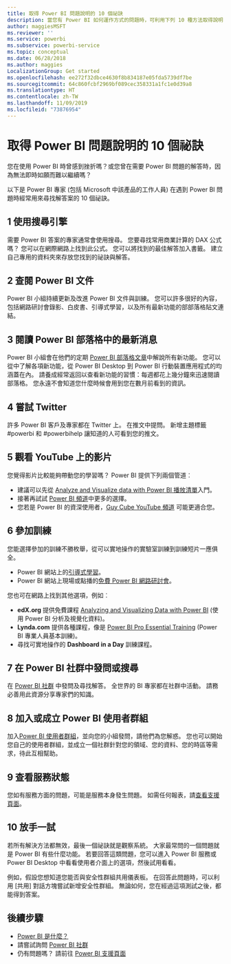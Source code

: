 ```yaml
---
title: 取得 Power BI 問題說明的 10 個祕訣
description: 當您有 Power BI 如何運作方式的問題時，可利用下列 10 種方法取得說明
author: maggiesMSFT
ms.reviewer: ''
ms.service: powerbi
ms.subservice: powerbi-service
ms.topic: conceptual
ms.date: 06/28/2018
ms.author: maggies
LocalizationGroup: Get started
ms.openlocfilehash: ee272f32dbce4630f8b834187e05fda5739df7be
ms.sourcegitcommit: 64c860fcbf2969bf089cec358331a1fc1e0d39a8
ms.translationtype: HT
ms.contentlocale: zh-TW
ms.lasthandoff: 11/09/2019
ms.locfileid: "73876954"
---
```

# <a name="10-tips-for-getting-help-with-your-power-bi-questions"></a>取得 Power BI 問題說明的 10 個祕訣
您在使用 Power BI 時曾感到挫折嗎？或您曾在需要 Power BI 問題的解答時，因為無法即時如願而難以繼續嗎？ 

以下是 Power BI 專家 (包括 Microsoft 中該產品的工作人員) 在遇到 Power BI 問題時經常用來尋找解答案的 10 個祕訣。

## <a name="1-use-a-search-engine"></a>1 使用搜尋引擎
需要 Power BI 答案的專家通常會使用搜尋。 您要尋找常用商業計算的 DAX 公式嗎？ 您可以在網際網路上找到此公式。 您可以將找到的最佳解答加入書籤。 建立自己專用的資料夾來存放您找到的祕訣與解答。


## <a name="2-check-the-power-bi-documentation"></a>2 查閱 Power BI 文件
Power BI 小組持續更新及改進 Power BI 文件與訓練。 您可以許多很好的內容，包括網路研討會錄影、白皮書、引導式學習，以及所有最新功能的部部落格貼文連結。

## <a name="3-read-the-power-bi-blog-for-the-latest-news"></a>3 閱讀 Power BI 部落格中的最新消息
Power BI 小組會在他們的定期 [Power BI 部落格文章](https://powerbi.microsoft.com/blog/)中解說所有新功能。 您可以從中了解各項新功能，從 Power BI Desktop 到 Power BI 行動裝置應用程式的均涵蓋在內。 請養成經常返回以查看新功能的習慣：每週都花上幾分鐘來迅速閱讀部落格。 您永遠不會知道您什麼時候會用到您在數月前看到的資訊。

## <a name="4-try-twitter"></a>4 嘗試 Twitter
許多 Power BI 客戶及專家都在 Twitter 上。 在推文中提問。 新增主題標籤 #powerbi 和 #powerbihelp 讓知道的人可看到您的推文。

## <a name="5-watch-videos-on-youtube"></a>5 觀看 YouTube 上的影片
您覺得影片比較能夠帶動您的學習嗎？ Power BI 提供下列兩個管道︰

* 建議可以先從 [Analyze and Visualize data with Power BI 播放清單](https://www.youtube.com/playlist?list=PL1N57mwBHtN0JFoKSR0n-tBkUJHeMP2cP)入門。
* 接著再試試 [Power BI 頻道](https://www.youtube.com/user/mspowerbi/videos)中更多的選擇。
* 您若是 Power BI 的資深使用者，[Guy Cube YouTube 頻道](https://www.youtube.com/channel/UCFp1vaKzpfvoGai0vE5VJ0w) 可能更適合您。

## <a name="6-attend-training"></a>6 參加訓練
您能選擇參加的訓練不勝枚舉，從可以實地操作的實驗室訓練到訓練短片一應俱全。

* Power BI 網站上的[引導式學習](guided-learning/index.md)。
* Power BI 網站上現場或點播的[免費 Power BI 網路研討會](webinars.md)。

您也可在網路上找到其他選項，例如︰

* **edX.org** 提供免費課程 [Analyzing and Visualizing Data with Power BI](https://www.edx.org/course/analyzing-visualizing-data-power-bi-microsoft-dat207x-4) (使用 Power BI 分析及視覺化資料)。
* **Lynda.com** 提供各種課程，像是 [Power BI Pro Essential Training](https://www.lynda.com/Power-BI-tutorials/Power-BI-Pro-Essential-Training/485820-2.html) (Power BI 專業人員基本訓練)。
* 尋找可實地操作的 **Dashboard in a Day** 訓練課程。

## <a name="7-ask-or-search-in-the-power-bi-community"></a>7 在 Power BI 社群中發問或搜尋
在 [Power BI 社群](https://community.powerbi.com) 中發問及尋找解答。 全世界的 BI 專家都在社群中活動。 請務必善用此資源分享專家們的知識。

## <a name="8-join-or-create-a-power-bi-user-group"></a>8 加入或成立 Power BI 使用者群組
加入[Power BI 使用者群組](https://community.powerbi.com/t5/Power-BI-User-Groups/ct-p/Groups)，並向您的小組發問，請他們為您解惑。 您也可以開始您自己的使用者群組，並成立一個社群針對您的領域、您的資料、您的時區等需求，待此互相幫助。

## <a name="9-check-the-service-status"></a>9 查看服務狀態
您如有服務方面的問題，可能是服務本身發生問題。 如需任何報表，請[查看支援頁面](https://powerbi.microsoft.com/support/)。

## <a name="10-just-try-it"></a>10 放手一試
若所有解決方法都無效，最後一個祕訣就是觀察系統。 大家最常問的一個問題就是 Power BI 有些什麼功能。 若要回答這類問題，您可以進入 Power BI 服務或 Power BI Desktop 中看看使用者介面上的選項，然後試用看看。

例如，假設您想知道您能否與安全性群組共用儀表板。 在回答此問題時，可以利用 [共用] 對話方塊嘗試新增安全性群組。 無論如何，您在經過這項測試之後，都能得到答案。

## <a name="next-steps"></a>後續步驟
* [Power BI 是什麼？](fundamentals/power-bi-overview.md)
* 請嘗試詢問 [Power BI 社群](https://community.powerbi.com/)
* 仍有問題嗎？ 請前往 [Power BI 支援頁面](https://powerbi.microsoft.com/support/)
